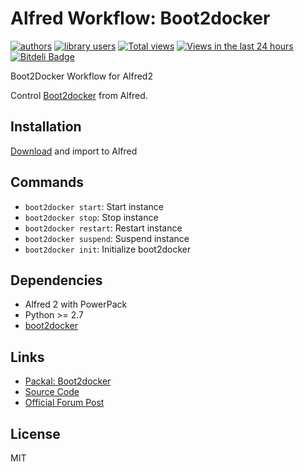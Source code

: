 Alfred Workflow: Boot2docker
===========================

[![authors](https://sourcegraph.com/api/repos/github.com/moul/alfred-workflow-boot2docker/badges/authors.png)](https://sourcegraph.com/github.com/moul/alfred-workflow-boot2docker)
[![library users](https://sourcegraph.com/api/repos/github.com/moul/alfred-workflow-boot2docker/badges/library-users.png)](https://sourcegraph.com/github.com/moul/alfred-workflow-boot2docker)
[![Total views](https://sourcegraph.com/api/repos/github.com/moul/alfred-workflow-boot2docker/counters/views.png)](https://sourcegraph.com/github.com/moul/alfred-workflow-boot2docker)
[![Views in the last 24 hours](https://sourcegraph.com/api/repos/github.com/moul/alfred-workflow-boot2docker/counters/views-24h.png)](https://sourcegraph.com/github.com/moul/alfred-workflow-boot2docker)
[![Bitdeli Badge](https://d2weczhvl823v0.cloudfront.net/moul/alfred-workflow-boot2docker/trend.png)](https://bitdeli.com/free "Bitdeli Badge")

Boot2Docker Workflow for Alfred2

Control [Boot2docker](https://github.com/boot2docker/boot2docker) from Alfred.

Installation
------------

[Download](https://github.com/moul/alfred-workflow-boot2docker/raw/master/Boot2Docker.alfredworkflow) and import to Alfred

Commands
--------

- `boot2docker start`: Start instance
- `boot2docker stop`: Stop instance
- `boot2docker restart`: Restart instance
- `boot2docker suspend`: Suspend instance
- `boot2docker init`: Initialize boot2docker

Dependencies
------------

- Alfred 2 with PowerPack
- Python >= 2.7
- [boot2docker](https://github.com/boot2docker/boot2docker)

Links
-----

- [Packal: Boot2docker](http://www.packal.org/workflow/boot2docker)
- [Source Code](https://github.com/moul/alfred-workflow-boot2docker/)
- [Official Forum Post](http://www.alfredforum.com/topic/4159-boot2docker-control-a-boot2docker-instance/?p=24951)

License
-------

MIT
